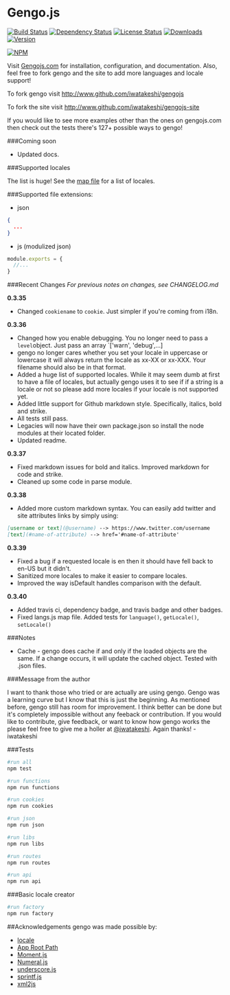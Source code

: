 Gengo.js  
========

[![Build Status](https://travis-ci.org/iwatakeshi/gengojs.svg?branch=master)](https://travis-ci.org/iwatakeshi/gengojs)  [![Dependency Status](https://david-dm.org/iwatakeshi/gengojs.png)](https://github.com/iwatakeshi/gengojs/blob/master/package.json) [![License Status](http://img.shields.io/npm/l/gengojs.svg)](https://github.com/iwatakeshi/gengojs/blob/master/LICENSE) [![Downloads](http://img.shields.io/npm/dm/gengojs.svg)]() [![Version](http://img.shields.io/npm/v/gengojs.svg)]()

[![NPM](https://nodei.co/npm/gengojs.png?downloads=true&downloadRank=true&stars=true)](https://nodei.co/npm/gengojs/)



Visit [Gengojs.com](http://www.gengojs.com) for installation, configuration, and documentation.
Also, feel free to fork gengo and the site to add more languages and locale support!

To fork gengo visit http://www.github.com/iwatakeshi/gengojs

To fork the site visit http://www.github.com/iwatakeshi/gengojs-site

If you would like to see more examples other than the ones on gengojs.com then check out the tests there's 127+ possible ways to gengo!


###Coming soon
* Updated docs.

###Supported locales

The list is huge! See the [map file](https://github.com/iwatakeshi/gengojs/blob/master/maps/locales.js) for a list of locales.


###Supported file extensions:

* json

```json
{
  ...
}

```

* js (modulized json)

```js
module.exports = {
  //...
}

```

###Recent Changes
*For previous notes on changes, see CHANGELOG.md*

**0.3.35**

* Changed `cookiename` to `cookie`. Just simpler if you're coming from i18n.

**0.3.36**

* Changed how you enable debugging. You no longer need to pass a `level`object. Just pass an array `['warn', 'debug',...]
* gengo no longer cares whether you set your locale in uppercase or lowercase it will always return the locale as xx-XX or xx-XXX. Your filename should also be in that format.
* Added a huge list of supported locales. While it may seem dumb at first to have a file of locales, but actually gengo uses it to see if if a string is a locale or not so please add more locales if your locale is not supported yet.
* Added little support for Github markdown style. Specifically, italics, bold and strike.
* All tests still pass.
* Legacies will now have their own package.json so install the node modules at their located folder.
* Updated readme.

**0.3.37**

* Fixed markdown issues for bold and italics. Improved markdown for code and strike.
* Cleaned up some code in parse module.

**0.3.38**

* Added more custom markdown syntax. You can easily add twitter and site attributes links by simply using:

```markdown
[username or text](@username) --> https://www.twitter.com/username
[text](#name-of-attribute) --> href='#name-of-attribute'
```
**0.3.39**

* Fixed a bug if a requested locale is en then it should have fell back to en-US but it didn't.
* Sanitized more locales to make it easier to compare locales.
* Improved the way isDefault handles comparison with the default.

**0.3.40**

* Added travis ci, dependency badge, and travis badge and other badges.
* Fixed langs.js map file. Added tests for `language()`, `getLocale()`, `setLocale()`

###Notes

* Cache - gengo does cache if and only if the loaded objects are the same. If a change occurs, it will update the cached object. Tested with .json files.

###Message from the author

I want to thank those who tried or are actually are using gengo. Gengo was a learning curve but I know that this is just the beginning. As mentioned before, gengo still has room for improvement. I think better can be done but it's completely impossible without any feeback or contribution. If you would like to contribute, give feedback, or want to know how gengo works the please feel free to give me a holler at [@iwatakeshi](https://twitter.com/iwatakeshi). Again thanks! - iwatakeshi


###Tests
```bash
#run all
npm test

#run functions
npm run functions

#run cookies
npm run cookies

#run json
npm run json

#run libs
npm run libs

#run routes
npm run routes

#run api
npm run api

```

###Basic locale creator
```bash
#run factory
npm run factory
```

##Acknowledgements
gengo was made possible by:

* [locale](https://github.com/jed/locale)
* [App Root Path](https://github.com/inxilpro/node-app-root-path)
* [Moment.js](https://github.com/moment/moment)
* [Numeral.js](https://github.com/adamwdraper/Numeral-js)
* [underscore.js](https://github.com/jashkenas/underscore)
* [sprintf.js](https://github.com/alexei/sprintf.js)
* [xml2js](https://github.com/Leonidas-from-XIV/node-xml2js)
